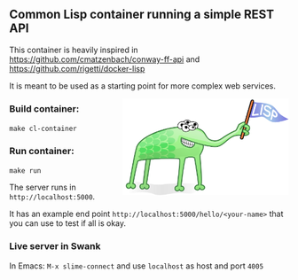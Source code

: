 ## Common Lisp container running a simple REST API

This container is heavily inspired in https://github.com/cmatzenbach/conway-ff-api and https://github.com/rigetti/docker-lisp 

It is meant to be used as a starting point for more complex web services.

<img src="lispLogo.svg" width=300 align=right>


### Build container:

`make cl-container`

### Run container:

`make run`

The server runs in `http://localhost:5000`.

It has an example end point `http://localhost:5000/hello/<your-name>` that you can use to test if all is okay.

### Live server in Swank

In Emacs:
<code>M-x slime-connect</code>
and use `localhost` as host and port `4005`
	
